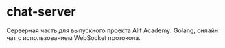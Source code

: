 # chat-server

Серверная часть для выпускного проекта Alif Academy: Golang, онлайн чат с использованием WebSocket протокола. 

